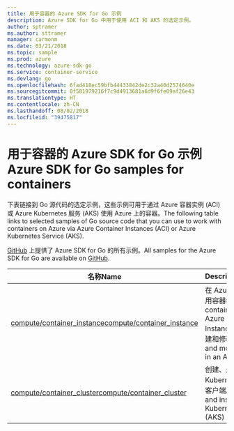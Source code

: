 ```yaml
---
title: 用于容器的 Azure SDK for Go 示例
description: Azure SDK for Go 中用于使用 ACI 和 AKS 的选定示例。
author: sptramer
ms.author: sttramer
manager: carmonm
ms.date: 03/21/2018
ms.topic: sample
ms.prod: azure
ms.technology: azure-sdk-go
ms.service: container-service
ms.devlang: go
ms.openlocfilehash: 6fad418ec59bfb44433842de2c32a40d2574640e
ms.sourcegitcommit: 0f581979216f7c9d4913681a6d9f6fe09af26e43
ms.translationtype: HT
ms.contentlocale: zh-CN
ms.lasthandoff: 08/02/2018
ms.locfileid: "39475817"
---
```

# <a name="azure-sdk-for-go-samples-for-containers"></a><span data-ttu-id="ed5aa-103">用于容器的 Azure SDK for Go 示例</span><span class="sxs-lookup"><span data-stu-id="ed5aa-103">Azure SDK for Go samples for containers</span></span>

<span data-ttu-id="ed5aa-104">下表链接到 Go 源代码的选定示例，这些示例可用于通过 Azure 容器实例 (ACI) 或 Azure Kubernetes 服务 (AKS) 使用 Azure 上的容器。</span><span class="sxs-lookup"><span data-stu-id="ed5aa-104">The following table links to selected samples of Go source code that you can use to work with containers on Azure via Azure Container Instances (ACI) or Azure Kubernetes Service (AKS).</span></span> 

<span data-ttu-id="ed5aa-105">[GitHub](https://github.com/Azure-Samples/azure-sdk-for-go-samples) 上提供了 Azure SDK for Go 的所有示例。</span><span class="sxs-lookup"><span data-stu-id="ed5aa-105">All samples for the Azure SDK for Go are available on [GitHub](https://github.com/Azure-Samples/azure-sdk-for-go-samples).</span></span>

| <span data-ttu-id="ed5aa-106">名称</span><span class="sxs-lookup"><span data-stu-id="ed5aa-106">Name</span></span> | <span data-ttu-id="ed5aa-107">Description</span><span class="sxs-lookup"><span data-stu-id="ed5aa-107">Description</span></span> |
|------|-------------|
| [<span data-ttu-id="ed5aa-108">compute/container_instance</span><span class="sxs-lookup"><span data-stu-id="ed5aa-108">compute/container_instance</span></span>](https://github.com/Azure-Samples/azure-sdk-for-go-samples/blob/master/compute/container_instance.go) | <span data-ttu-id="ed5aa-109">在 Azure 容器实例中使用容器组。</span><span class="sxs-lookup"><span data-stu-id="ed5aa-109">Work with container groups in Azure Container Instances.</span></span> <span data-ttu-id="ed5aa-110">在 ACI 组中创建和修改容器。</span><span class="sxs-lookup"><span data-stu-id="ed5aa-110">Create and modify containers in an ACI group.</span></span> |
| [<span data-ttu-id="ed5aa-111">compute/container_cluster</span><span class="sxs-lookup"><span data-stu-id="ed5aa-111">compute/container_cluster</span></span>](https://github.com/Azure-Samples/azure-sdk-for-go-samples/blob/master/compute/container_cluster.go) | <span data-ttu-id="ed5aa-112">创建、删除和检查 Azure Kubernetes 服务 (AKS) 客户端。</span><span class="sxs-lookup"><span data-stu-id="ed5aa-112">Create, delete, and inspect Azure Kubernetes Service (AKS) clients.</span></span> |
